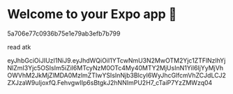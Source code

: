 # Welcome to your Expo app 👋

5a706e77c0936b75e1e79ab3efb7b799

read atk

eyJhbGciOiJIUzI1NiJ9.eyJhdWQiOiI1YTcwNmU3N2MwOTM2Yjc1ZTFlNzlhYjNlZmI3Yjc5OSIsIm5iZiI6MTcyNzM0OTc4My40MTY2MjUsInN1YiI6IjYyMjVhOWVhM2JkMjZlMDA0MzlmZTIwYSIsInNjb3BlcyI6WyJhcGlfcmVhZCJdLCJ2ZXJzaW9uIjoxfQ.FehvgwIIp6sBtgkJ2hNNImPU2H7_cTaiP7YzZMWzq04
